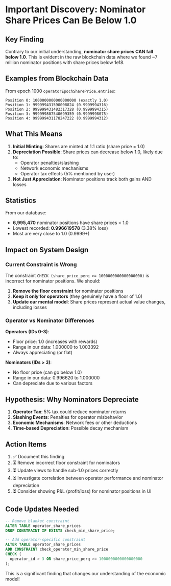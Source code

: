 # Important Discovery: Nominator Share Prices Can Be Below 1.0

## Key Finding

Contrary to our initial understanding, **nominator share prices CAN fall below 1.0**. This is evident in the raw blockchain data where we found ~7 million nominator positions with share prices below 1e18.

## Examples from Blockchain Data

From epoch 1000 `operatorEpochSharePrice.entries`:
```
Position 0: 1000000000000000000 (exactly 1.0)
Position 1: 999999431590008824 (0.9999994316)
Position 2: 999999431482317328 (0.9999994315) 
Position 3: 999999807540699359 (0.9999998075)
Position 4: 999999431178247222 (0.9999994312)
```

## What This Means

1. **Initial Minting**: Shares are minted at 1:1 ratio (share price = 1.0)
2. **Depreciation Possible**: Share prices can decrease below 1.0, likely due to:
   - Operator penalties/slashing
   - Network economic mechanisms
   - Operator tax effects (5% mentioned by user)
3. **Not Just Appreciation**: Nominator positions track both gains AND losses

## Statistics

From our database:
- **6,995,470** nominator positions have share prices < 1.0
- Lowest recorded: **0.996619578** (3.38% loss)
- Most are very close to 1.0 (0.9999+)

## Impact on System Design

### Current Constraint is Wrong
The constraint `CHECK (share_price_perq >= 1000000000000000000)` is incorrect for nominator positions. We should:

1. **Remove the floor constraint** for nominator positions
2. **Keep it only for operators** (they genuinely have a floor of 1.0)
3. **Update our mental model**: Share prices represent actual value changes, including losses

### Operator vs Nominator Differences

**Operators (IDs 0-3)**:
- Floor price: 1.0 (increases with rewards)
- Range in our data: 1.000000 to 1.003392
- Always appreciating (or flat)

**Nominators (IDs > 3)**:
- No floor price (can go below 1.0)
- Range in our data: 0.996620 to 1.000000
- Can depreciate due to various factors

## Hypothesis: Why Nominators Depreciate

1. **Operator Tax**: 5% tax could reduce nominator returns
2. **Slashing Events**: Penalties for operator misbehavior
3. **Economic Mechanisms**: Network fees or other deductions
4. **Time-based Depreciation**: Possible decay mechanism

## Action Items

1. ✅ Document this finding
2. ⏳ Remove incorrect floor constraint for nominators
3. ⏳ Update views to handle sub-1.0 prices correctly
4. ⏳ Investigate correlation between operator performance and nominator depreciation
5. ⏳ Consider showing P&L (profit/loss) for nominator positions in UI

## Code Updates Needed

```sql
-- Remove blanket constraint
ALTER TABLE operator_share_prices 
DROP CONSTRAINT IF EXISTS check_min_share_price;

-- Add operator-specific constraint
ALTER TABLE operator_share_prices 
ADD CONSTRAINT check_operator_min_share_price 
CHECK (
  operator_id > 3 OR share_price_perq >= 1000000000000000000
);
```

This is a significant finding that changes our understanding of the economic model!
